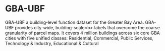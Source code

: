 # GBA-UBF
GBA-UBF a building-level function dataset for the Greater Bay Area. GBA-UBF provides city-wide, building-scale&lt;b> labels that overcome the coarse granularity of parcel maps. It covers 4 million buildings across six core GBA cities with five unified classes: Residential, Commercial, Public Services, Technology &amp; Industry, Educational &amp; Cultural
